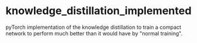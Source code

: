 # knowledge_distillation_implemented
pyTorch implementation of the knowledge distillation to train a compact network to perform much better than it would have by "normal training".
